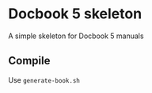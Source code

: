 # Docbook 5 skeleton

A simple skeleton for Docbook 5 manuals

## Compile

Use ```generate-book.sh```
